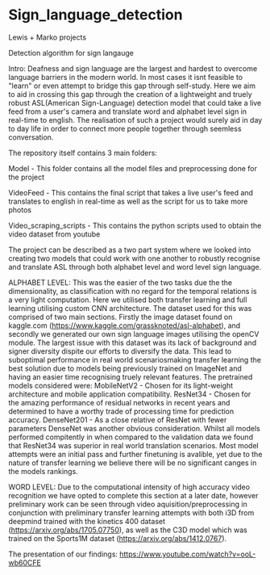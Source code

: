 # Sign_language_detection
Lewis + Marko projects

Detection algorithm for sign langauge

Intro:
Deafness and sign language are the largest and hardest to overcome language barriers in the modern world. In most cases it isnt feasible to "learn" or even attempt to bridge this gap through self-study. Here we aim to aid in crossing this gap through the creation of a lightweight and truely robust ASL(American Sign-Language) detection model that could take a live feed from a user's camera and translate word and alphabet level sign in real-time to english. The realisation of such a project would surely aid in day to day life in order to connect more people together through seemless conversation.

The repository itself contains 3 main folders:

Model - This folder contains all the model files and preprocessing done for the project

VideoFeed - This contains the final script that takes a live user's feed and translates to english in real-time as well as the script for us to take more photos

Video_scraping_scripts - This contains the python scripts used to obtain the video dataset from youtube

The project can be described as a two part system where we looked into creating two models that could work with one another to robustly recognise and translate ASL through both alphabet level and word level sign language.

ALPHABET LEVEL:
This was the easier of the two tasks due the the dimensionality, as classification with no regard for the temporal relations is a very light computation. Here we utilised both transfer learning and full learning utilising custom CNN architecture. The dataset used for this was comprised of two main sections. Firstly the image dataset found on kaggle.com (https://www.kaggle.com/grassknoted/asl-alphabet), and secondly we generated our own sign language images utilising the openCV module. 
The largest issue with this dataset was its lack of background and signer diversity dispite our efforts to diversify the data. This lead to suboptimal performance in real world scenariosmaking transfer learning the best solution due to models being previously trained on ImageNet and having an easier time recognising truely relevant features. The pretrained models considered were: 
MobileNetV2 - Chosen for its light-weight architecture and mobile application compatibility.
ResNet34 - Chosen for the amazing performance of residual networks in recent years and determined to have a worthy trade of processing time for prediction accuracy. 
DenseNet201 - As a close relative of ResNet with fewer parameters DenseNet was another obvious consideration.
Whilst all models performed compitently in when compared to the validation data we found that ResNet34 was superior in real world translation scenarios. Most model attempts were an initial pass and further finetuning is avalible, yet due to the nature of transfer learning we believe there will be no significant canges in the models rankings.

WORD LEVEL:
Due to the computational intensity of high accuracy video recognition we have opted to complete this section at a later date, however preliminary work can be seen through video aquisition/preprocessing in conjunction with preliminary transfer learning attempts with both i3D from deepmind trained with the kinetics 400 dataset (https://arxiv.org/abs/1705.07750), as well as the C3D model which was trained on the Sports1M dataset (https://arxiv.org/abs/1412.0767).

The presentation of our findings:
https://www.youtube.com/watch?v=ooL-wb60CFE
